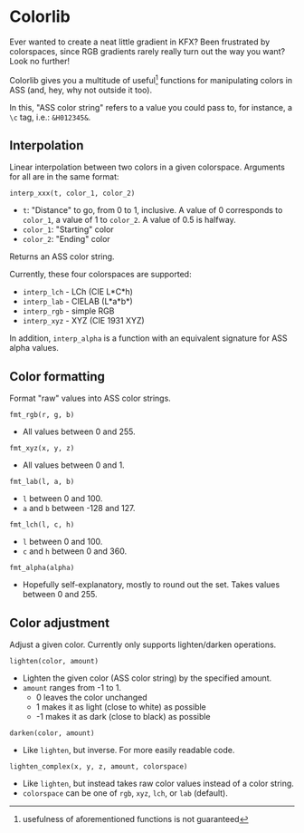 # Colorlib

Ever wanted to create a neat little gradient in KFX? Been frustrated by colorspaces, since RGB gradients rarely really turn out the way you want? Look no further!

Colorlib gives you a multitude of useful[^1] functions for manipulating colors in ASS (and, hey, why not outside it too).

In this, "ASS color string" refers to a value you could pass to, for instance, a `\c` tag, i.e.: `&H012345&`.

## Interpolation

Linear interpolation between two colors in a given colorspace. Arguments for all are in the same format:

`interp_xxx(t, color_1, color_2)`

- `t`: "Distance" to go, from 0 to 1, inclusive. A value of 0 corresponds to `color_1`, a value of 1 to `color_2`. A value of 0.5 is halfway.
- `color_1`: "Starting" color
- `color_2`: "Ending" color

Returns an ASS color string.

Currently, these four colorspaces are supported:

- `interp_lch` - LCh (CIE L\*C\*h)
- `interp_lab` - CIELAB (L\*a\*b\*)
- `interp_rgb` - simple RGB
- `interp_xyz` - XYZ (CIE 1931 XYZ)

In addition, `interp_alpha` is a function with an equivalent signature for ASS alpha values.

## Color formatting

Format "raw" values into ASS color strings.

`fmt_rgb(r, g, b)`
- All values between 0 and 255.

`fmt_xyz(x, y, z)`
- All values between 0 and 1.

`fmt_lab(l, a, b)`
- `l` between 0 and 100.
- `a` and `b` between -128 and 127.

`fmt_lch(l, c, h)`
- `l` between 0 and 100.
- `c` and `h` between 0 and 360.

`fmt_alpha(alpha)`
- Hopefully self-explanatory, mostly to round out the set. Takes values between 0 and 255.

## Color adjustment

Adjust a given color. Currently only supports lighten/darken operations.

`lighten(color, amount)`
- Lighten the given color (ASS color string) by the specified amount.
- `amount` ranges from -1 to 1.
    - 0 leaves the color unchanged
    - 1 makes it as light (close to white) as possible
    - -1 makes it as dark (close to black) as possible

`darken(color, amount)`
- Like `lighten`, but inverse. For more easily readable code.

`lighten_complex(x, y, z, amount, colorspace)`
- Like `lighten`, but instead takes raw color values instead of a color string.
- `colorspace` can be one of `rgb`, `xyz`, `lch`, or `lab` (default).

[^1]: usefulness of aforementioned functions is not guaranteed